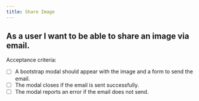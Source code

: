 ```yaml
---
title: Share Image
---
```


## As a user I want to be able to share an image via email.

Acceptance criteria:
- [ ] A bootstrap modal should appear with the image and a form to send the
  email.
- [ ] The modal closes if the email is sent successfully.
- [ ] The modal reports an error if the email does not send.
